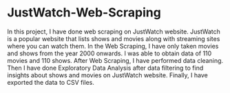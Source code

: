 # JustWatch-Web-Scraping
In this project, I have done web scraping on JustWatch website. JustWatch is a popular website that lists shows and movies along with streaming sites where you can watch them. In the Web Scraping, I have only taken movies and shows from the year 2000 onwards. I was able to obtain data of 110 movies and 110 shows. After Web Scraping, I have performed data cleaning. Then I have done Exploratory Data Analysis after data filtering to find insights about shows and movies on JustWatch website. Finally, I have exported the data to CSV files.
